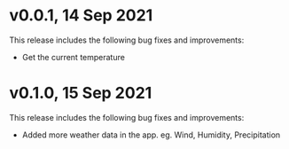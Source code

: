 # v0.0.1, 14 Sep 2021

This release includes the following bug fixes and improvements:

- Get the current temperature

# v0.1.0, 15 Sep 2021

This release includes the following bug fixes and improvements:

- Added more weather data in the app. eg. Wind, Humidity, Precipitation
